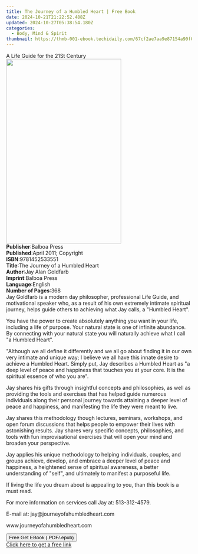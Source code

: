 ```yaml
---
title: The Journey of a Humbled Heart | Free Book
date: 2024-10-21T21:22:52.488Z
updated: 2024-10-27T05:38:54.180Z
categories:
  - Body, Mind & Spirit
thumbnail: https://thmb-001-ebook.techidaily.com/67cf2ae7aa9e87154a90f0ac87f13afb42c797862afeef9948993c998561b3e6.jpg
---
```

<main id="book-container">
  <div class="flex flex-col">
    <div class="book-brief flex-1 py-6 px-4 sm:p-6 md:py-10 md:px-8">
      <!-- brief-->
      <div class="book-brief-main">A Life Guide for the 21St Century</div>
    </div>
    <div
      class="book-meta-info flex-1 grid gap-4 col-start-1 col-end-3 row-start-1 sm:mb-6 sm:grid-cols-4 lg:gap-6 lg:col-start-2 lg:row-end-6 lg:row-span-6 lg:mb-0"
    >
      <div
        class="book-meta-info-left place-content-center mt-4 p-4 text-sm leading-6 col-start-2 col-span-2 dark:text-slate-400"
      >
        <img
          class="w-full h-500 object-cover rounded-lg sm:h-255 sm:col-span-2 lg:col-span-full"
          src="https://img-001-ebook.techidaily.com/4ca1c805fcc6fa3de1eebdf4ed7ec002445e6a134d5ac257e0ba43092d1dfca6.jpg"
          alt=""
          width="312"
          height="500"
        />
      </div>
      <div
        class="book-meta-info-right mt-2 col-start-1 row-start-2 col-span-3 self-center"
      >
        <!-- meta data  -->
        <div class="flex flex-col px-4 md:px-8">
          <div class="flex-1">
            <strong>Publisher</strong>:<span class="px-2">Balboa Press</span>
          </div>
          <div class="flex-1">
            <strong>Published</strong>:<span class="px-2"
              >April 2011; Copyright</span
            >
          </div>
          <div class="flex-1">
            <strong>ISBN</strong>:<span class="px-2">9781452533551</span>
          </div>
          <div class="flex-1">
            <strong>Title</strong>:<span class="px-2"
              >The Journey of a Humbled Heart</span
            >
          </div>
          <div class="flex-1">
            <strong>Author</strong>:<span class="px-2">Jay Alan Goldfarb</span>
          </div>
          <div class="flex-1">
            <strong>Imprint</strong>:<span class="px-2">Balboa Press</span>
          </div>
          <div class="flex-1">
            <strong>Language</strong>:<span class="px-2">English</span>
          </div>
          <div class="flex-1">
            <strong>Number of Pages</strong>:<span class="px-2">368</span>
          </div>
        </div>
      </div>
    </div>
    <div class="book-description flex-1 py-6 px-4 sm:p-6 md:py-10 md:px-8">
      <div class="book-description-main">
        <div accordion-content="" id="description">
          Jay Goldfarb is a modern day philosopher, professional Life Guide, and
          motivational speaker who, as a result of his own extremely intimate
          spiritual journey, helps guide others to achieving what Jay calls, a
          "Humbled Heart".
          <p>
            You have the power to create absolutely anything you want in your
            life, including a life of purpose. Your natural state is one of
            infinite abundance. By connecting with your natural state you will
            naturally achieve what I call "a Humbled Heart".
          </p>
          <p>
            "Although we all define it differently and we all go about finding
            it in our own very intimate and unique way; I believe we all have
            this innate desire to achieve a Humbled Heart. Simply put, Jay
            describes a Humbled Heart as "a deep level of peace and happiness
            that touches you at your core. It is the spiritual essence of who
            you are".
          </p>
          <p>
            Jay shares his gifts through insightful concepts and philosophies,
            as well as providing the tools and exercises that has helped guide
            numerous individuals along their personal journey towards attaining
            a deeper level of peace and happiness, and manifesting the life they
            were meant to live.
          </p>
          <p>
            Jay shares this methodology though lectures, seminars, workshops,
            and open forum discussions that helps people to empower their lives
            with astonishing results. Jay shares very specific concepts,
            philosophies, and tools with fun improvisational exercises that will
            open your mind and broaden your perspective.
          </p>
          <p>
            Jay applies his unique methodology to helping individuals, couples,
            and groups achieve, develop, and embrace a deeper level of peace and
            happiness, a heightened sense of spiritual awareness, a better
            understanding of "self", and ultimately to manifest a purposeful
            life.
          </p>
          <p>
            If living the life you dream about is appealing to you, than this
            book is a must read.
          </p>
          <p>For more information on services call Jay at: 513-312-4579.</p>
          <p>E-mail at: jay@journeyofahumbledheart.com</p>
          <p>www.journeyofahumbledheart.com</p>
        </div>
        <div class="accordion-fader"></div>
      </div>
    </div>
    <div class="book-excerpts flex-1 py-6 px-4 sm:p-6 md:py-10 md:px-8"></div>
    <div
      class="book-about-author flex-1 py-6 px-4 sm:p-6 md:py-10 md:px-8"
    ></div>
    <div class="book-free-get flex-1 py-6 px-4 sm:p-6 md:py-10 md:px-8">
      <button
        id="btn-free-get"
        class="bg-blue-500 hover:bg-blue-700 text-white font-bold py-2 px-4 rounded"
      >
        Free Get EBook (.PDF/.epub)
      </button>
      <div id="countdown-display" class="px-2 text-lg mt-2"></div>
      <a
        id="free-link"
        class="hidden bg-blue-500 hover:bg-blue-700 text-white font-bold py-2 px-4 rounded"
        href="https://www.ebooks.com/en-us/book/138587173/the-journey-of-a-humbled-heart/jay-alan-goldfarb/"
        target="_blank"
        >Click here to get a free link</a
      >
    </div>
    <script>
      let countdownTime = 0;
      let countdownInterval = null;
      document
        .getElementById('btn-free-get')
        .addEventListener('click', startCountdown);
      function startCountdown() {
        countdownTime = new Date().getTime() + 60000 * 3;
        countdownInterval = setInterval(updateCountdown, 1000);
        document.getElementById('btn-free-get').disabled = true;
        document
          .getElementById('btn-free-get')
          .classList.add('bg-gray-500', 'cursor-not-allowed');
      }
      function updateCountdown() {
        let currentTime = new Date().getTime();
        let timeLeft = countdownTime - currentTime;
        let secondsLeft = Math.floor(timeLeft / 1000);
        document.getElementById('countdown-display').innerHTML =
          `Remaining time: ${secondsLeft} seconds.`;
        if (secondsLeft <= 0) {
          clearInterval(countdownInterval);
          document.getElementById('btn-free-get').classList.add('hidden');
          document.getElementById('free-link').classList.remove('hidden');
          document.getElementById('countdown-display').innerHTML = '';
        }
      }
    </script>
  </div>
</main>

<ins class="adsbygoogle"
      style="display:block"
      data-ad-client="ca-pub-7571918770474297"
      data-ad-slot="8358498916"
      data-ad-format="auto"
      data-full-width-responsive="true"></ins>
    